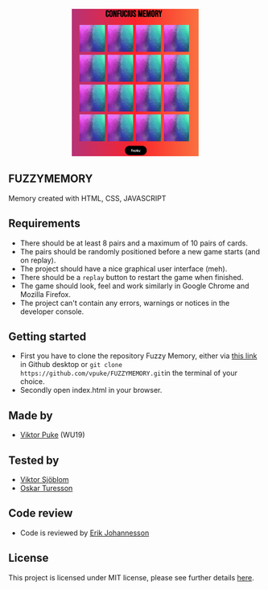<p align="center">
<img src="./images/Game.png" alt="Gameboard" width="50%">
</p>

## FUZZYMEMORY
Memory created with HTML, CSS, JAVASCRIPT

## Requirements

* There should be at least 8 pairs and a maximum of 10 pairs of cards.
* The pairs should be randomly positioned before a new game starts (and on replay).
* The project should have a nice graphical user interface (meh).
* There should be a `replay` button to restart the game when finished.
* The game should look, feel and work similarly in Google Chrome and Mozilla Firefox.
* The project can't contain any errors, warnings or notices in the developer console.

## Getting started

* First you have to clone the repository Fuzzy Memory, either via [this link](https://github.com/vpuke/FUZZYMEMORY) in Github desktop or `git clone https://github.com/vpuke/FUZZYMEMORY.git`in the terminal of your choice.
* Secondly open index.html in your browser.

## Made by

* [Viktor Puke](https://github.com/vpuke) (WU19)

## Tested by

* [Viktor Sjöblom](https://github.com/viktorsjoblom)
* [Oskar Turesson](https://github.com/cleanly1)

## Code review

* Code is reviewed by [Erik Johannesson](https://github.com/erik-joh)

## License

This project is licensed under MIT license, please see further details [here](https://github.com/Vpuke/FUZZYMEMORY/blob/master/LICENSE).
